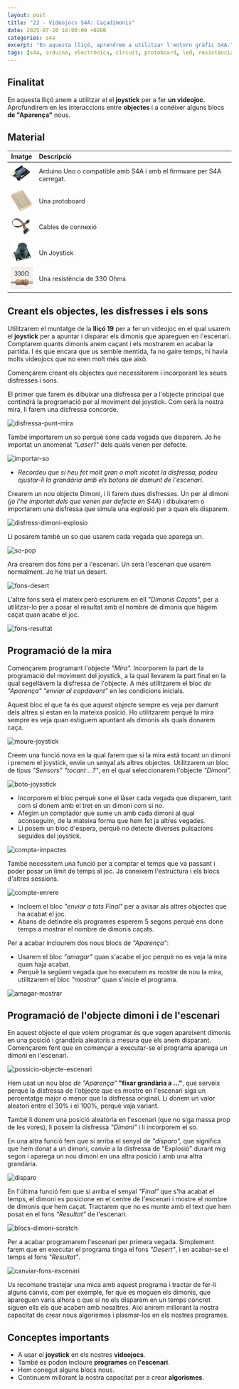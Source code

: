 ```yaml
---
layout: post
title: "22 - Videojocs S4A: Caçadimonis"
date: 2025-07-20 10:00:00 +0200
categories: s4a
excerpt: "En aquesta lliçó, aprendrem a utilitzar l'entorn gràfic S4A."
tags: [s4a, arduino, electrònica, circuit, protoboard, led, resistència, potenciòmetre]
---
```


[img1]: /assets/imatges/s4a/s4a_22_01.png "Disfressa-punt-mira"
[img2]: /assets/imatges/s4a/s4a_22_02.png "Importar-so"
[img3]: /assets/imatges/s4a/s4a_22_03.png "Disfress-dimoni-explosio"
[img4]: /assets/imatges/s4a/s4a_22_04.png "So-pop"
[img5]: /assets/imatges/s4a/s4a_22_05.png "Fons-desert"
[img6]: /assets/imatges/s4a/s4a_22_06.png "Fons-resultat"
[img7]: /assets/imatges/s4a/s4a_22_07.png "Moure-joystick"
[img8]: /assets/imatges/s4a/s4a_22_08.png "Boto-joysstick"
[img9]: /assets/imatges/s4a/s4a_22_09.png "Compta-impactes"
[img10]: /assets/imatges/s4a/s4a_22_10.png "Compte-enrere"
[img11]: /assets/imatges/s4a/s4a_22_11.png "Amagar-mostrar"
[img12]: /assets/imatges/s4a/s4a_22_12.png "Possicio-objecte-escenari"
[img13]: /assets/imatges/s4a/s4a_22_13.png "Disparo"
[img14]: /assets/imatges/s4a/s4a_22_14.png "Blocs-dimoni-scratch"
[img15]: /assets/imatges/s4a/s4a_22_15.png "Canviar-fons-escenari"

## Finalitat

En aquesta lliçó anem a utilitzar el el **joystick** per a fer **un videojoc**. Aprofundirem en les interaccions entre **objectes** i a conéixer alguns blocs **de "Aparença"** nous.

## Material

|                                 Imatge                                 | Descripció                                                           |
| :--------------------------------------------------------------------: | :------------------------------------------------------------------- |
|     <img src="/assets/imatges/mat/mat_unor3.png" width="50" height="50">      | Arduino Uno o compatible amb S4A i amb el firmware per S4A carregat. |
|   <img src="/assets/imatges/mat/mat_protoboard.png" width="50" height="50">   | Una protoboard                                                       |
|     <img src="/assets/imatges/mat/mat_dupont.png" width="50" height="50">     | Cables de connexió                                                   |
| <img src="/assets/imatges/mat/mat_KY-023.png" width="50" height="50"> | Un Joystick                                                          |
|    <img src="/assets/imatges/mat/mat_resis330.png" width="50" height="50">    | Una resistència de 330 Ohms                                          |

## Creant els objectes, les disfresses i els sons

Utilitzarem el muntatge de la **lliçó 19** per a fer un videojoc en el qual usarem el **joystick** per a apuntar i disparar els dimonis que apareguen en l'escenari. Comptarem quants dimonis anem caçant i els mostrarem en acabar la partida. I és que encara que us semble mentida,
fa no gaire temps, hi havia molts videojocs que no eren molt més que això.

Començarem creant els objectes que necessitarem i incorporant les seues disfresses i sons.

El primer que farem és dibuixar una disfressa per a l'objecte principal que contindrà la programació per al moviment del joystick. Com serà la nostra mira, li farem una disfressa concorde.

![disfressa-punt-mira](img1)

També importarem un so perquè sone cada vegada que disparem. Jo he importat un anomenat _"Laser1"_ dels quals venen per defecte.

![importar-so](img2)

- _Recordeu que si heu fet molt gran o molt xicotet la disfressa, podeu ajustar-li la grandària amb els botons de damunt de l'escenari._

Crearem un nou objecte Dimoni, i li farem dues disfresses. Un per al dimoni _(jo l'he importat dels que venen per defecte en S4A_) i dibuixarem o importarem una disfressa que simula una explosió per a quan els disparem.

![disfress-dimoni-explosio](img3)

Li posarem també un so que usarem cada vegada que aparega un.

![so-pop](img4)

Ara crearem dos fons per a l'escenari. Un serà l'escenari que usarem normalment. Jo he triat un desert.

![fons-desert](img5)

L'altre fons serà el mateix però escriurem en ell _"Dimonis Caçats",_ per a utilitzar-lo per a posar el resultat amb el nombre de dimonis que hàgem caçat quan acabe el joc.

![fons-resultat](img6)

## Programació de la mira

Començarem programant l'objecte _"Mira"._ Incorporem la part de la programació del moviment del joystick, a la qual llevarem la part final en la qual segellàvem la disfressa de l'objecte. A més utilitzarem el bloc _de "Aparença" "enviar al capdavant"_ en les condicions inicials.

Aquest bloc el que fa és que aquest objecte sempre es veja per damunt dels altres si estan en la mateixa posició. Ho utilitzarem perquè la mira sempre es veja quan estiguem apuntant als dimonis als quals donarem caça.

![moure-joystick](img7)

Creem una funció nova en la qual farem que si la mira està tocant un dimoni i premem el joystick, envie un senyal als altres objectes. Utilitzarem un bloc de tipus _"Sensors" "tocant ...?"_, en el qual seleccionarem l'objecte _"Dimoni"._

![boto-joysstick](img8)

- Incorporem el bloc perquè sone el làser cada vegada que disparem, tant com si donem amb el tret en un dimoni com si no.
- Afegim un comptador que sume un amb cada dimoni al qual aconseguim, de la mateixa forma que hem fet ja altres vegades.
- Li posem un bloc d'espera, perquè no detecte diverses pulsacions seguides del joystick.

![compta-impactes](img9)

També necessitem una funció per a comptar el temps que va passant i poder posar un límit de temps al joc. Ja coneixem l'estructura i els blocs d'altres sessions.

![compte-enrere](img10)

- Incloem el bloc _"enviar a tots Final"_ per a avisar als altres objectes que ha acabat el joc.
- Abans de detindre els programes esperem 5 segons perquè ens done temps a mostrar el nombre de dimonis caçats.

Per a acabar inclourem dos nous blocs _de "Aparença"_:

- Usarem el bloc _"amagar"_ quan s'acabe el joc perquè no es veja la mira quan haja acabat.
- Perquè la següent vegada que ho executem es mostre de nou la mira, utilitzarem el bloc _"mostrar"_ quan s'inicie el programa.

![amagar-mostrar](img11)

## Programació de l'objecte dimoni i de l'escenari

En aquest objecte el que volem programar és que vagen apareixent dimonis en una posició i grandària aleatoris a mesura que els anem disparant. Començarem fent que en començar a executar-se el programa aparega un dimoni en l'escenari.

![possicio-objecte-escenari](img12)

Hem usat un nou bloc _de "Aparença"_ **"fixar grandària a ..."**, que serveix perquè la disfressa de l'objecte que es mostre en l'escenari siga un percentatge major o menor que la disfressa original. Li donem un valor aleatori entre el 30% i el 100%, perquè vaja variant.

També li donem una posició aleatòria en l'escenari (que no siga massa prop de les vores), li posem la disfressa _"Dimoni"_ i li incorporem el so.

En una altra funció fem que si arriba el senyal de _"disparo",_ que significa que hem donat a un dimoni, canvie a la disfressa de "Explosió" durant mig segon i aparega un nou dimoni en una altra posició i amb una altra grandària.

![disparo](img13)

En l'última funció fem que si arriba el senyal _"Final"_ que s'ha acabat el temps, el dimoni es posicione en el centre de l'escenari i mostre el nombre de dimonis que hem caçat. Tractarem que no es munte amb el text que hem posat en el fons _"Resultat"_ de l'escenari.

![blocs-dimoni-scratch](img14)

Per a acabar programarem l'escenari per primera vegada. Simplement farem que en executar el programa tinga el fons _"Desert"_, i en acabar-se el temps el fons _"Resultat"_.

![canviar-fons-escenari](img15)

Us recomane trastejar una mica amb aquest programa i tractar de fer-li alguns canvis, com per exemple, fer que es moguen els dimonis, que apareguen varis alhora o que si no els disparem en un temps concret siguen ells els que acaben amb nosaltres. Així anirem millorant la nostra capacitat de crear nous algorismes i plasmar-los en els nostres programes.

## Conceptes importants

- A usar el **joystick** en els nostres **videojocs**.
- També es poden incloure **programes** en **l'escenari**.
- Hem conegut alguns blocs nous.
- Continuem millorant la nostra capacitat per a crear **algorismes**.

